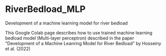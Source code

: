 # RiverBedload_MLP
Development of a machine learning model for river bedload

This Google Colab page describes how to use trained machine learning bedload model (Multi-layer perceptron) described in the paper "Development of a Machine Leanring Model for River Bedload" by Hosseiny et al. (2022)
